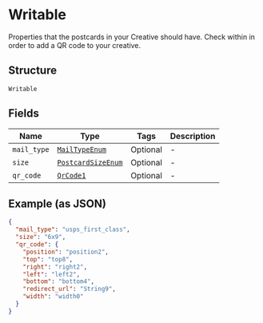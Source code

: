 
# Writable

Properties that the postcards in your Creative should have. Check within in order to add a QR code to your creative.

## Structure

`Writable`

## Fields

| Name | Type | Tags | Description |
|  --- | --- | --- | --- |
| `mail_type` | [`MailTypeEnum`](../../doc/models/mail-type-enum.md) | Optional | - |
| `size` | [`PostcardSizeEnum`](../../doc/models/postcard-size-enum.md) | Optional | - |
| `qr_code` | [`QrCode1`](../../doc/models/qr-code-1.md) | Optional | - |

## Example (as JSON)

```json
{
  "mail_type": "usps_first_class",
  "size": "6x9",
  "qr_code": {
    "position": "position2",
    "top": "top8",
    "right": "right2",
    "left": "left2",
    "bottom": "bottom4",
    "redirect_url": "String9",
    "width": "width0"
  }
}
```

